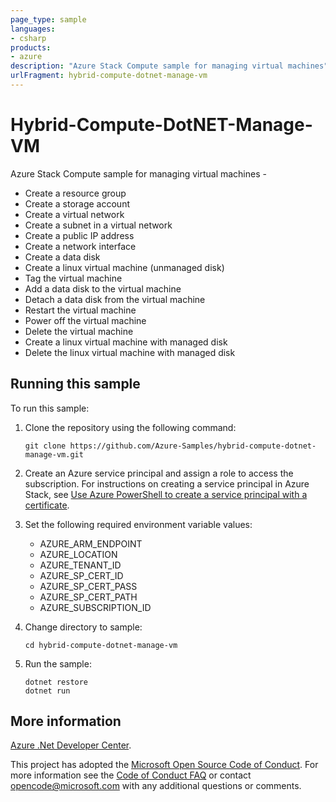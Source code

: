 ```yaml
---
page_type: sample
languages:
- csharp
products:
- azure
description: "Azure Stack Compute sample for managing virtual machines"
urlFragment: hybrid-compute-dotnet-manage-vm
---
```


# Hybrid-Compute-DotNET-Manage-VM

Azure Stack Compute sample for managing virtual machines - 
- Create a resource group
- Create a storage account
- Create a virtual network
- Create a subnet in a virtual network
- Create a public IP address
- Create a network interface
- Create a data disk
- Create a linux virtual machine (unmanaged disk)
- Tag the virtual machine
- Add a data disk to the virtual machine
- Detach a data disk from the virtual machine
- Restart the virtual machine
- Power off the virtual machine 
- Delete the virtual machine
- Create a linux virtual machine with managed disk
- Delete the linux virtual machine with managed disk

## Running this sample

To run this sample:

1. Clone the repository using the following command:

    `git clone https://github.com/Azure-Samples/hybrid-compute-dotnet-manage-vm.git`

2. Create an Azure service principal and assign a role to access the subscription. For instructions on creating a service principal in Azure Stack, see [Use Azure PowerShell to create a service principal with a certificate](https://docs.microsoft.com/en-us/azure/azure-stack/azure-stack-create-service-principals). 

3. Set the following required environment variable values:
    * AZURE_ARM_ENDPOINT
    * AZURE_LOCATION
    * AZURE_TENANT_ID
    * AZURE_SP_CERT_ID
    * AZURE_SP_CERT_PASS
    * AZURE_SP_CERT_PATH
    * AZURE_SUBSCRIPTION_ID

4. Change directory to sample:
    ```
    cd hybrid-compute-dotnet-manage-vm
    ```

5. Run the sample:
    ```
    dotnet restore
    dotnet run
    ```

## More information

[Azure .Net Developer Center](https://azure.microsoft.com/develop/net/).

This project has adopted the [Microsoft Open Source Code of Conduct](https://opensource.microsoft.com/codeofconduct/). For more information see the [Code of Conduct FAQ](https://opensource.microsoft.com/codeofconduct/faq/) or contact [opencode@microsoft.com](mailto:opencode@microsoft.com) with any additional questions or comments.
